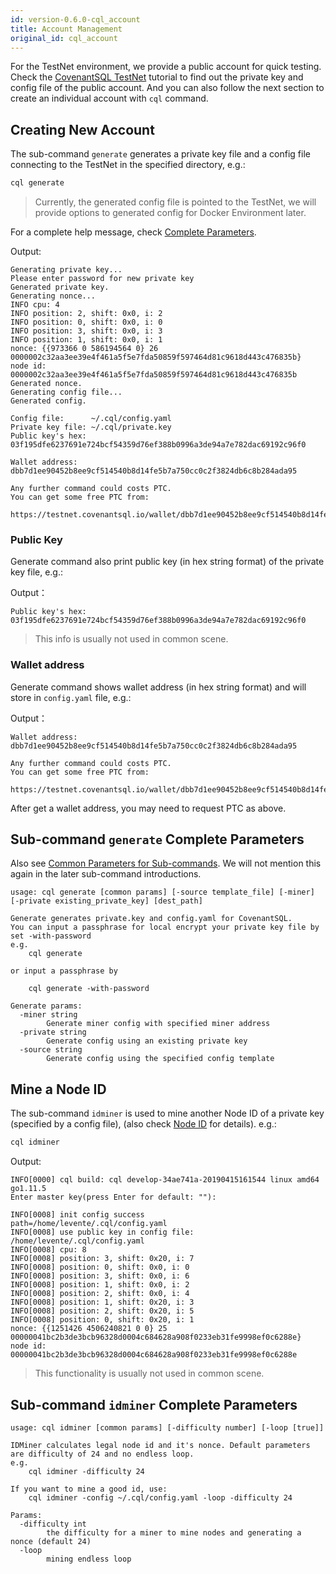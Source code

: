 ```yaml
---
id: version-0.6.0-cql_account
title: Account Management
original_id: cql_account
---
```


For the TestNet environment, we provide a public account for quick testing. Check the [CovenantSQL TestNet](quickstart) tutorial to find out the private key and config file of the public account. And you can also follow the next section to create an individual account with `cql` command.

## Creating New Account

The sub-command `generate` generates a private key file and a config file connecting to the TestNet in the specified directory, e.g.:

```bash
cql generate
```

> Currently, the generated config file is pointed to the TestNet, we will provide options to generated config for Docker Environment later.

For a complete help message, check [Complete Parameters](#sub-command-generate-complete-parameters).

Output:

    Generating private key...
    Please enter password for new private key
    Generated private key.
    Generating nonce...
    INFO cpu: 4
    INFO position: 2, shift: 0x0, i: 2
    INFO position: 0, shift: 0x0, i: 0
    INFO position: 3, shift: 0x0, i: 3
    INFO position: 1, shift: 0x0, i: 1
    nonce: {{973366 0 586194564 0} 26 0000002c32aa3ee39e4f461a5f5e7fda50859f597464d81c9618d443c476835b}
    node id: 0000002c32aa3ee39e4f461a5f5e7fda50859f597464d81c9618d443c476835b
    Generated nonce.
    Generating config file...
    Generated config.
    
    Config file:      ~/.cql/config.yaml
    Private key file: ~/.cql/private.key
    Public key's hex: 03f195dfe6237691e724bcf54359d76ef388b0996a3de94a7e782dac69192c96f0
    
    Wallet address: dbb7d1ee90452b8ee9cf514540b8d14fe5b7a750cc0c2f3824db6c8b284ada95
    
    Any further command could costs PTC.
    You can get some free PTC from:
        https://testnet.covenantsql.io/wallet/dbb7d1ee90452b8ee9cf514540b8d14fe5b7a750cc0c2f3824db6c8b284ada95
    

### Public Key

Generate command also print public key (in hex string format) of the private key file, e.g.:

Output：

    Public key's hex: 03f195dfe6237691e724bcf54359d76ef388b0996a3de94a7e782dac69192c96f0
    

> This info is usually not used in common scene.

### Wallet address

Generate command shows wallet address (in hex string format) and will store in `config.yaml` file, e.g.:

Output：

    Wallet address: dbb7d1ee90452b8ee9cf514540b8d14fe5b7a750cc0c2f3824db6c8b284ada95
    
    Any further command could costs PTC.
    You can get some free PTC from:
        https://testnet.covenantsql.io/wallet/dbb7d1ee90452b8ee9cf514540b8d14fe5b7a750cc0c2f3824db6c8b284ada95
    

After get a wallet address, you may need to request PTC as above.

## Sub-command `generate` Complete Parameters

Also see [Common Parameters for Sub-commands](#common-parameters-for-sub-commands). We will not mention this again in the later sub-command introductions.

    usage: cql generate [common params] [-source template_file] [-miner] [-private existing_private_key] [dest_path]
    
    Generate generates private.key and config.yaml for CovenantSQL.
    You can input a passphrase for local encrypt your private key file by set -with-password
    e.g.
        cql generate
    
    or input a passphrase by
    
        cql generate -with-password
    
    Generate params:
      -miner string
            Generate miner config with specified miner address
      -private string
            Generate config using an existing private key
      -source string
            Generate config using the specified config template
    

## Mine a Node ID

The sub-command `idminer` is used to mine another Node ID of a private key (specified by a config file), (also check [Node ID](terms#node-id) for details). e.g.:

```bash
cql idminer
```

Output:

    INFO[0000] cql build: cql develop-34ae741a-20190415161544 linux amd64 go1.11.5
    Enter master key(press Enter for default: ""):
    
    INFO[0008] init config success                           path=/home/levente/.cql/config.yaml
    INFO[0008] use public key in config file: /home/levente/.cql/config.yaml
    INFO[0008] cpu: 8
    INFO[0008] position: 3, shift: 0x20, i: 7
    INFO[0008] position: 0, shift: 0x0, i: 0
    INFO[0008] position: 3, shift: 0x0, i: 6
    INFO[0008] position: 1, shift: 0x0, i: 2
    INFO[0008] position: 2, shift: 0x0, i: 4
    INFO[0008] position: 1, shift: 0x20, i: 3
    INFO[0008] position: 2, shift: 0x20, i: 5
    INFO[0008] position: 0, shift: 0x20, i: 1
    nonce: {{1251426 4506240821 0 0} 25 00000041bc2b3de3bcb96328d0004c684628a908f0233eb31fe9998ef0c6288e}
    node id: 00000041bc2b3de3bcb96328d0004c684628a908f0233eb31fe9998ef0c6288e
    

> This functionality is usually not used in common scene.

## Sub-command `idminer` Complete Parameters

    usage: cql idminer [common params] [-difficulty number] [-loop [true]]
    
    IDMiner calculates legal node id and it's nonce. Default parameters are difficulty of 24 and no endless loop.
    e.g.
        cql idminer -difficulty 24
    
    If you want to mine a good id, use:
        cql idminer -config ~/.cql/config.yaml -loop -difficulty 24
    
    Params:
      -difficulty int
            the difficulty for a miner to mine nodes and generating a nonce (default 24)
      -loop
            mining endless loop